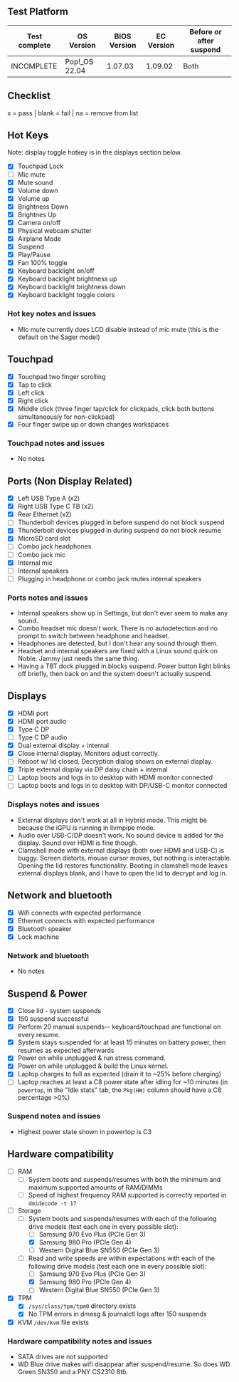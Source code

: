 ## Test Platform

| Test complete | OS Version     | BIOS Version | EC Version | Before or after suspend |
|---------------|----------------|--------------|------------|-------------------------|
| INCOMPLETE    | Pop!\_OS 22.04 | 1.07.03      | 1.09.02    | Both                    |

## Checklist
x = pass | blank = fail | na = remove from list

## Hot Keys

Note: display toggle hotkey is in the displays section below.

- [x] Touchpad Lock
- [ ] Mic mute
- [x] Mute sound
- [x] Volume down
- [x] Volume up
- [x] Brightness Down
- [x] Brightnes Up
- [x] Camera on/off
- [x] Physical webcam shutter
- [x] Airplane Mode
- [x] Suspend
- [x] Play/Pause
- [x] Fan 100% toggle
- [x] Keyboard backlight on/off
- [x] Keyboard backlight brightness up
- [x] Keyboard backlight brightness down
- [x] Keyboard backlight toggle colors

### Hot key notes and issues

- Mic mute currently does LCD disable instead of mic mute (this is the default on the Sager model)

## Touchpad

- [x] Touchpad two finger scrolling
- [x] Tap to click
- [x] Left click
- [x] Right click
- [x] Middle click (three finger tap/click for clickpads, click both buttons simultaneously for non-clickpad)
- [x] Four finger swipe up or down changes workspaces

### Touchpad notes and issues

- No notes

## Ports (Non Display Related)

- [x] Left USB Type A (x2)
- [x] Right USB Type C TB (x2)
- [x] Rear Ethernet (x2)
- [ ] Thunderbolt devices plugged in before suspend do not block suspend
- [x] Thunderbolt devices plugged in during suspend do not block resume
- [x] MicroSD card slot
- [ ] Combo jack headphones
- [ ] Combo jack mic
- [x] Internal mic
- [ ] Internal speakers
- [ ] Plugging in headphone or combo jack mutes internal speakers

### Ports notes and issues

- Internal speakers show up in Settings, but don't ever seem to make any sound.
- Combo headset mic doesn't work. There is no autodetection and no prompt to switch between headphone and headset.
- Headphones are detected, but I don't hear any sound through them.
- Headset and internal speakers are fixed with a Linux sound quirk on Noble. Jammy just needs the same thing.
- Having a TBT dock plugged in blocks suspend. Power button light blinks off briefly, then back on and the system doesn't actually suspend.

## Displays

- [x] HDMI port
- [x] HDMI port audio
- [x] Type C DP
- [ ] Type C DP audio
- [x] Dual external display + internal
- [x] Close internal display. Monitors adjust correctly.
- [ ] Reboot w/ lid closed. Decryption dialog shows on external display.
- [x] Triple external display via DP daisy chain + internal
- [ ] Laptop boots and logs in to desktop with HDMI monitor connected
- [ ] Laptop boots and logs in to desktop with DP/USB-C monitor connected

### Displays notes and issues

- External displays don't work at all in Hybrid mode. This might be because the iGPU is running in llvmpipe mode.
- Audio over USB-C/DP doesn't work. No sound device is added for the display. Sound over HDMI is fine though.
- Clamshell mode with external displays (both over HDMI and USB-C) is buggy. Screen distorts, mouse cursor moves, but nothing is interactable. Opening the lid restores functionality. Booting in clamshell mode leaves external displays blank, and I have to open the lid to decrypt and log in.

## Network and bluetooth

- [x] Wifi connects with expected performance
- [x] Ethernet connects with expected performance
- [x] Bluetooth speaker
- [x] Lock machine

### Network and bluetooth

- No notes

## Suspend & Power

- [x] Close lid - system suspends
- [x] 150 suspend successful
- [x] Perform 20 manual suspends-- keyboard/touchpad are functional on every resume.
- [x] System stays suspended for at least 15 minutes on battery power, then resumes as expected afterwards
- [x] Power on while unplugged & run stress command.
- [x] Power on while unplugged & build the Linux kernel.
- [x] Laptop charges to full as expected (drain it to ~25% before charging)
- [ ] Laptop reaches at least a C8 power state after idling for ~10 minutes (in `powertop`, in the "Idle stats" tab, the `Pkg(HW)` column should have a C8 percentage >0%)

### Suspend notes and issues

- Highest power state shown in powertop is C3

## Hardware compatibility

- [ ] RAM
    - [ ] System boots and suspends/resumes with both the minimum and maximum supported amounts of RAM/DIMMs
    - [ ] Speed of highest frequency RAM supported is correctly reported in `dmidecode -t 17`
- [ ] Storage
    - [ ] System boots and suspends/resumes with each of the following drive models (test each one in every possible slot):
        - [ ] Samsung 970 Evo Plus (PCIe Gen 3)
        - [x] Samsung 980 Pro (PCIe Gen 4)
        - [ ] Western Digital Blue SN550 (PCIe Gen 3)
    - [ ] Read and write speeds are within expectations with each of the following drive models (test each one in every possible slot):
        - [ ] Samsung 970 Evo Plus (PCIe Gen 3)
        - [x] Samsung 980 Pro (PCIe Gen 4)
        - [ ] Western Digital Blue SN550 (PCIe Gen 3)
- [x] TPM
    - [x] `/sys/class/tpm/tpm0` directory exists
    - [x] No TPM errors in dmesg & journalctl logs after 150 suspends
- [x] KVM `/dev/kvm` file exists

### Hardware compatibility notes and issues

- SATA drives are not supported
- WD Blue drive makes wifi disappear after suspend/resume. So does WD Green SN350 and a PNY CS2310 8tb.
